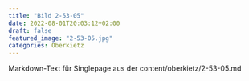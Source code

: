 ```yaml
---
title: "Bild 2-53-05"
date: 2022-08-01T20:03:12+02:00
draft: false
featured_image: "2-53-05.jpg"
categories: Oberkietz
---
```



Markdown-Text für Singlepage aus der content/oberkietz/2-53-05.md